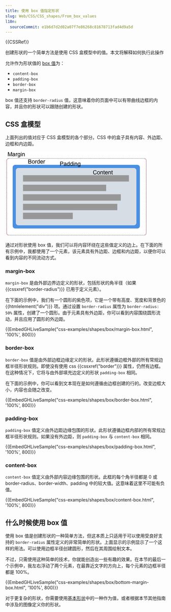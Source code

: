 ```yaml
---
title: 使用 box 值指定形状
slug: Web/CSS/CSS_shapes/From_box_values
l10n:
  sourceCommit: e1b6d7d2d02a07f7e86268c81678713fad4d9a5d
---
```


{{CSSRef}}

创建形状的一个简单方法是使用 CSS 盒模型中的值。本文将解释如何执行此操作

允许作为形状值的 [box 值](https://drafts.csswg.org/css-shapes-1/#shapes-from-box-values)为：

- `content-box`
- `padding-box`
- `border-box`
- `margin-box`

box 值还支持 `border-radius` 值，这意味着你的页面中可以有带曲线边框的内容，并且你的形状可以跟随创建的形状。

## CSS 盒模型

上面列出的值对应于 CSS 盒模型的各个部分。CSS 中的盒子具有内容、外边距、边框和内边距。

![包含外边距、边框、内边距和内容盒子的盒模型](box-model.png)

通过对形状使用 box 值，我们可以将内容环绕在这些值定义的边上。在下面的所有示例中，我都使用了一个元素，该元素具有外边距、边框和内边距，以便你可以看到内容的不同流动方式。

### margin-box

`margin-box` 是由外部边界边定义的形状，包括形状的角半径（如果 {{cssxref("border-radius")}} 已用于定义元素）。

在下面的示例中，我们有一个圆形的紫色项，它是一个带有高度、宽度和背景色的 {{htmlelement("div")}} 项。通过设置 `border-radius` 属性为 `border-radius: 50%` 属性，创建了一个圆形。由于元素具有外边距，你可以看到内容围绕圆形流动，并且应用了圆形的外边距。

{{EmbedGHLiveSample("css-examples/shapes/box/margin-box.html", '100%', 800)}}

### border-box

`border-box` 值是由外部边框边缘定义的形状。此形状遵循边框外部的所有常规边框半径形状规则。即使没有使用 css {{cssxref("border")}} 属性，仍然有边框。在这种情况下，它将与由外部填充边定义的形状 `padding-box` 相同。

在下面的示例中，你可以看到文本现在是如何遵循由边框创建的行的。改变边框大小，内容也会随之改变。

{{EmbedGHLiveSample("css-examples/shapes/box/border-box.html", '100%', 800)}}

### padding-box

`padding-box` 值定义由外边距边缘包围的形状。此形状遵循边框内部的所有常规边框半径形状规则。如果没有外边距，则 `padding-box` 与 `content-box` 相同。

{{EmbedGHLiveSample("css-examples/shapes/box/padding-box.html", '100%', 800)}}

### content-box

`content-box` 值定义由外部内容边缘包围的形状。此框的每个角半径都是 0 或 border-radius、border-width、padding 中的较大值。这意味着这里不可能有负值。

{{EmbedGHLiveSample("css-examples/shapes/box/content-box.html", '100%', 800)}}

## 什么时候使用 box 值

使用 box 值是创建形状的一种简单方法，但这本质上只适用于可以使用受良好支持的 `border-radius` 属性定义的非常简单的形状。上面显示的示例显示了一个这样的用法。可以使用边框半径创建圆形，然后在其周围绘制文本。

不过，只需使用这种简单的技术，你就能创造出一些有趣的效果。在本节的最后一个示例中，我左右浮动了两个元素，在最靠近文字的方向上，每个元素的边框半径都是 100%。

{{EmbedGHLiveSample("css-examples/shapes/box/bottom-margin-box.html", '100%', 800)}}

对于更复杂的形状，你需要使用[基本形状](/zh-CN/docs/Web/CSS/CSS_shapes/Basic_shapes)中的一种作为值，或者根据本节其他指南中涉及的图像定义你的形状。
